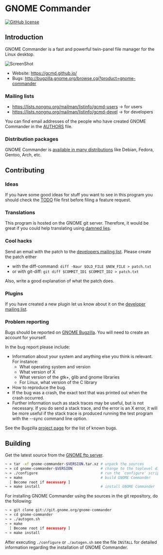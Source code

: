 # GNOME Commander #

[![GitHub license](https://img.shields.io/badge/license-GPLv2-blue.svg)](https://raw.githubusercontent.com/GNOME/gnome-commander/master/COPYING)

## Introduction ##

GNOME Commander is a fast and powerful twin-panel file manager for the Linux desktop.

![ScreenShot](https://gcmd.github.io/ss/MainWin-Classic.png)

* Website: https://gcmd.github.io/
* Bugs: http://bugzilla.gnome.org/browse.cgi?product=gnome-commander

### Mailing lists ###

* https://lists.nongnu.org/mailman/listinfo/gcmd-users → for users
* https://lists.nongnu.org/mailman/listinfo/gcmd-devel → for developers

You can find email addresses of the people who have created GNOME Commander
in the [AUTHORS](AUTHORS) file.

### Distribution packages ###

GNOME Commander is 
[available in many distributions](https://gcmd.github.io/download.html#external)
like Debian, Fedora, Gentoo, Arch, etc.

## Contributing ##


### Ideas ###

If you have some good ideas for stuff you want to see in this program you
should check the [TODO](TODO) file first before filing a feature request.


### Translations ###

This program is hosted on the GNOME git server. Therefore, it would be 
great if you could help translating using [damned lies](https://l10n.gnome.org/).


### Cool hacks ###

Send an email with the patch to the [developers mailing list](https://lists.nongnu.org/mailman/listinfo/gcmd-devel).
Please create the patch either
* with the diff-command: ``diff -Naur $OLD_FILE $NEW_FILE > patch.txt``
* or with git-diff: ``git diff $COMMIT_ID1 $COMMIT_ID2 > patch.txt``

Also, write a good explanation of what the patch does.


### Plugins ###

If you have created a new plugin let us know about it on the [developer mailing list](https://lists.nongnu.org/mailman/listinfo/gcmd-devel).


### Problem reporting ###

Bugs should be reported on [GNOME Bugzilla](http://bugzilla.gnome.org/browse.cgi?product=gnome-commander).
You will need to create an account for yourself.

In the bug report please include:

* Information about your system and anything else you think is relevant.
For instance:
  * What operating system and version
  * What version of X
  * What version of the gtk+, glib and gnome libraries
  * For Linux, what version of the C library
* How to reproduce the bug.
* If the bug was a crash, the exact text that was printed out when the
  crash occurred.
* Further information such as stack traces may be useful, but is not
  necessary. If you do send a stack trace, and the error is an X error,
  it will be more useful if the stack trace is produced running the test
  program with the --sync command line option.

See the Bugzilla [project page](http://bugzilla.gnome.org/browse.cgi?product=gnome-commander) for the list of known bugs.


## Building ##

Get the latest source from the [GNOME ftp server](https://download.gnome.org/sources/gnome-commander/).

```bash
~ » tar -xf gnome-commander-$VERSION.tar.xz # unpack the sources
~ » cd gnome-commander-$VERSION             # change to the toplevel directory
~ » ./configure                             # run the `configure' script
~ » make                                    # build GNOME Commander
  [ Become root if necessary ]
~ » make install                            # install GNOME Commander
```

For installing GNOME Commander using the sources in the git repository, do the following:

```bash
~ » git clone git://git.gnome.org/gnome-commander
~ » cd gnome-commander
~ » ./autogen.sh
~ » make
  [ Become root if necessary ]
~ » make install
```

After executing ``./configure`` or ``./autogen.sh`` see the file ``INSTALL``
for detailed information regarding the installation of GNOME Commander.
